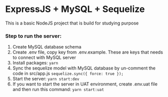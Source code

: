 # ExpressJS + MySQL + Sequelize

This is a basic NodeJS project that is build for studying purpose

### Step to run the server:

1. Create MySQL database schema
2. Create .env file, copy key from .env.example. These are keys that needs to connect with MySQL server
3. Install packages:
   `yarn`
4. Sync the sequelize model with MySQL database by un-comment the code in src/app.js
   `sequelize.sync({ force: true });`
5. Start the server:
   `yarn start:dev`
6. If you want to start the server in UAT environment, create .env.uat file and then run this command:
   `yarn start:uat`
